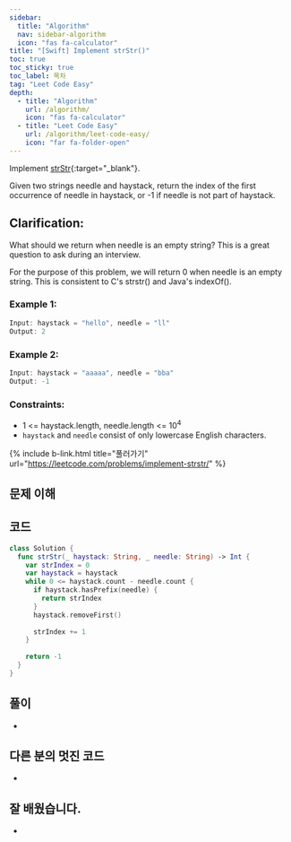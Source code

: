 ```yaml
---
sidebar:
  title: "Algorithm"
  nav: sidebar-algorithm
  icon: "fas fa-calculator"
title: "[Swift] Implement strStr()"
toc: true
toc_sticky: true
toc_label: 목차
tag: "Leet Code Easy"
depth:
  - title: "Algorithm"
    url: /algorithm/
    icon: "fas fa-calculator"
  - title: "Leet Code Easy"
    url: /algorithm/leet-code-easy/
    icon: "far fa-folder-open"
---
```

Implement [<i class="fas fa-link"></i> strStr](http://www.cplusplus.com/reference/cstring/strstr/){:target="_blank"}.  

Given two strings needle and haystack, return the index of the first occurrence of needle in haystack, or -1 if needle is not part of haystack.  

## Clarification:
What should we return when needle is an empty string? This is a great question to ask during an interview.  

For the purpose of this problem, we will return 0 when needle is an empty string. This is consistent to C's strstr() and Java's indexOf().




### Example 1:
```swift
Input: haystack = "hello", needle = "ll"
Output: 2
```

### Example 2:
```swift
Input: haystack = "aaaaa", needle = "bba"
Output: -1
```

### Constraints:
* 1 <= haystack.length, needle.length <= $10^4$
* `haystack` and `needle` consist of only lowercase English characters.

{% include b-link.html title="풀러가기" url="https://leetcode.com/problems/implement-strstr/" %}

## 문제 이해


## 코드
```swift
class Solution {
  func strStr(_ haystack: String, _ needle: String) -> Int {
    var strIndex = 0
    var haystack = haystack
    while 0 <= haystack.count - needle.count {
      if haystack.hasPrefix(needle) {
        return strIndex
      }
      haystack.removeFirst()
      
      strIndex += 1
    }
    
    return -1
  }
}
```

## 풀이
-

## 다른 분의 멋진 코드
-

## 잘 배웠습니다.
-
